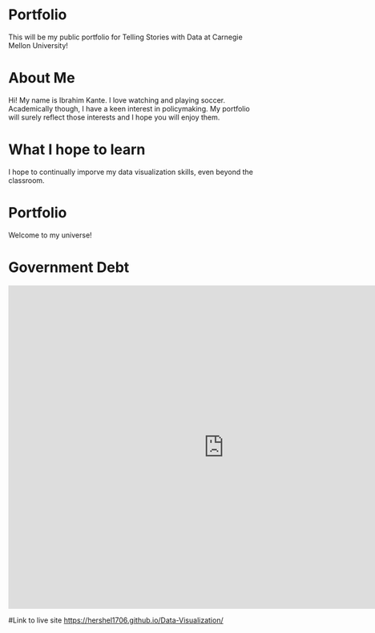 # Portfolio
This will be my public portfolio for Telling Stories with Data at Carnegie Mellon University!

# About Me
Hi! My name is Ibrahim Kante. I love watching and playing soccer. Academically though, I have a keen interest in policymaking. My portfolio will surely reflect those interests and I hope you will enjoy them.

# What I hope to learn
I hope to continually imporve my data visualization skills, even beyond the classroom. 

# Portfolio
Welcome to my universe!

# Government Debt 

<iframe src="https://data.oecd.org/chart/6SmH" width="860" height="645" style="border: 0" mozallowfullscreen="true" webkitallowfullscreen="true" allowfullscreen="true"><a href="https://data.oecd.org/chart/6SmH" target="_blank">OECD Chart: General government debt, Total, % of GDP, Annual, 2021</a></iframe>


#Link to live site 
https://hershel1706.github.io/Data-Visualization/
